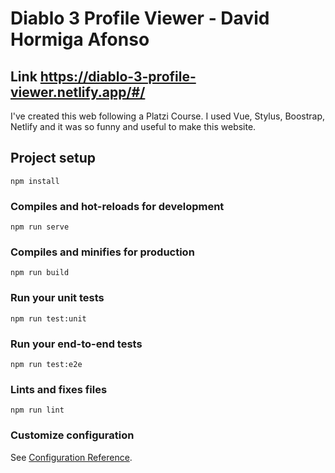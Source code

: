 # Diablo 3 Profile Viewer - David Hormiga Afonso
## Link https://diablo-3-profile-viewer.netlify.app/#/
I've created this web following a Platzi Course. I used Vue, Stylus, Boostrap, Netlify and it was so funny and useful to make this website.

## Project setup
```
npm install
```

### Compiles and hot-reloads for development
```
npm run serve
```

### Compiles and minifies for production
```
npm run build
```

### Run your unit tests
```
npm run test:unit
```

### Run your end-to-end tests
```
npm run test:e2e
```

### Lints and fixes files
```
npm run lint
```

### Customize configuration
See [Configuration Reference](https://cli.vuejs.org/config/).
